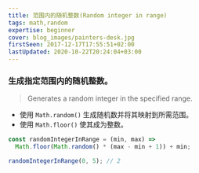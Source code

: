 ```yaml
---
title: 范围内的随机整数(Random integer in range)
tags: math,random
expertise: beginner
cover: blog_images/painters-desk.jpg
firstSeen: 2017-12-17T17:55:51+02:00
lastUpdated: 2020-10-22T20:24:04+03:00
---
```


### 生成指定范围内的随机整数。
> Generates a random integer in the specified range.

- 使用 `Math.random()` 生成随机数并将其映射到所需范围。
- 使用 `Math.floor()` 使其成为整数。

```js
const randomIntegerInRange = (min, max) =>
  Math.floor(Math.random() * (max - min + 1)) + min;
```

```js
randomIntegerInRange(0, 5); // 2
```
